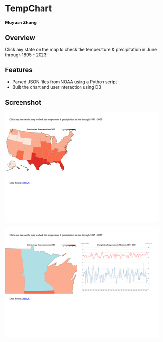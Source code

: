 # TempChart

#### Muyuan Zhang

## Overview

Click any state on the map to check the temperature & precipitation in June through 1895 - 2023!

## Features

* Parsed JSON files from NOAA using a Python script
* Built the chart and user interaction using D3

## Screenshot

![image](screenshots/unselected.png)

![image](screenshots/selected.png)